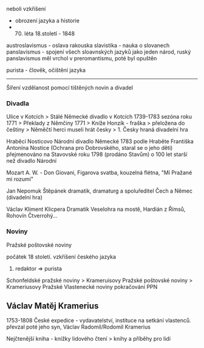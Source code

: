 neboli vzkříšení
- obrození jazyka a historie
- 70. léta 18.století - 1848

austroslavismus - oslava rakouska
slavistika - nauka o slovanech
panslavismus - spojení všech sloavnských jazyků jako jeden národ, ruský panslavismus měl vrchol v preromantismu, poté byl opuštěn

purista - člověk, očištění jazyka

---

Šíření vzdělanost pomocí tištěných novin a divadel

### Divadla
Ulice v Kotcích > Stálé Německé divadlo v Kotcích
1739-1783
sezóna roku 1771 > Překlady z Němčiny
1771 > Kníže Honzík - fraška > přeložena do češtiny > Něměčtí herci museli hrát česky > 1. Česky hraná divadelní hra

Hraběcí Nosticovo Národní divadlo
Německé 1783
podle Hraběte Františka Antonína Nostice (Ochrana pro Dobrovského, staral se o jeho děti)
přejmenováno na Stavovské roku 1798 (prodáno Stavům)
o 100 let starší než divadlo Národní

Mozart A. W. - Don Giovani, Figarova svatba, kouzelná flétna, "Mí Pražané mi rozumí"

Jan Nepomuk Štěpánek
dramatik, dramaturg a spoluředitel
Čech a Němec (divadelní hra)

Václav Kliment Klicpera
Dramatik
Veselohra na mostě, Hardián z Římsů, Rohovín Čtverrohý...

### Noviny
Pražské poštovské noviny

počátek 18 století. 
vzkříšení českého jazyka
1. redaktor => purista

Schonfeldské pražské noviny > Krameruisovy Pražské poštovské noviny > Krameriusovy Pražské Vlastenecké noviny
pokračování PPN

## Václav Matěj Kramerius
1753-1808
České expedice - vydavatelství, instituce na setkání vlastenců.
převzal poté jeho syn, Václav Radomil/Rodomil Kramerius

Nejčtenější kniha - knížky lidového čtení > knihy a příběhy pro lidi